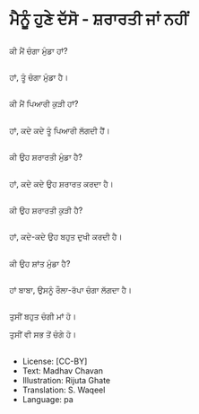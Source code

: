 # ਮੈਨੂੰ ਹੁਣੇ ਦੱਸੋ - ਸ਼ਰਾਰਤੀ ਜਾਂ ਨਹੀਂ

##
ਕੀ ਮੈਂ ਚੰਗਾ ਮੁੰਡਾ ਹਾਂ?

##
ਹਾਂ, ਤੂੰ ਚੰਗਾ ਮੁੰਡਾ ਹੈ।

##
ਕੀ ਮੈਂ ਪਿਆਰੀ ਕੁੜੀ ਹਾਂ?

##
ਹਾਂ, ਕਦੇ ਕਦੇ ਤੂੰ ਪਿਆਰੀ ਲੱਗਦੀ ਹੈਂ।

##
ਕੀ ਉਹ ਸ਼ਰਾਰਤੀ ਮੁੰਡਾ ਹੈ?

##
ਹਾਂ, ਕਦੇ ਕਦੇ ਉਹ ਸ਼ਰਾਰਤ ਕਰਦਾ ਹੈ।

##
ਕੀ ਉਹ ਸ਼ਰਾਰਤੀ ਕੁੜੀ ਹੈ?

##
ਹਾਂ, ਕਦੇ-ਕਦੇ ਉਹ ਬਹੁਤ ਦੁਖੀ ਕਰਦੀ ਹੈ।

##
ਕੀ ਉਹ ਸ਼ਾਂਤ ਮੁੰਡਾ ਹੈ?

##
ਹਾਂ ਬਾਬਾ, ਉਸਨੂੰ ਰੌਲਾ-ਰੱਪਾ ਚੰਗਾ ਲੱਗਦਾ ਹੈ।

##
ਤੁਸੀਂ ਬਹੁਤ ਚੰਗੀ ਮਾਂ ਹੋ।

ਤੁਸੀਂ ਵੀ ਸਭ ਤੋਂ ਚੰਗੇ ਹੋ।

##
* License: [CC-BY]
* Text: Madhav Chavan
* Illustration: Rijuta Ghate
* Translation: S. Waqeel
* Language: pa
